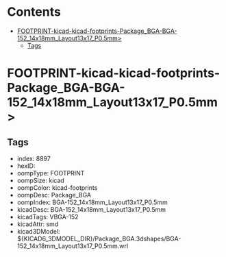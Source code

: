 



Contents
========

* [FOOTPRINT-kicad-kicad-footprints-Package_BGA-BGA-152_14x18mm_Layout13x17_P0.5mm>](#footprint-kicad-kicad-footprints-package_bga-bga-152_14x18mm_layout13x17_p05mm)
	* [Tags](#tags)

# FOOTPRINT-kicad-kicad-footprints-Package_BGA-BGA-152_14x18mm_Layout13x17_P0.5mm>

## Tags

- index: 8897
- hexID: 
- oompType: FOOTPRINT
- oompSize: kicad
- oompColor: kicad-footprints
- oompDesc: Package_BGA
- oompIndex: BGA-152_14x18mm_Layout13x17_P0.5mm
- kicadDesc: BGA-152_14x18mm_Layout13x17_P0.5mm
- kicadTags: VBGA-152
- kicadAttr: smd
- kicad3DModel: ${KICAD6_3DMODEL_DIR}/Package_BGA.3dshapes/BGA-152_14x18mm_Layout13x17_P0.5mm.wrl
